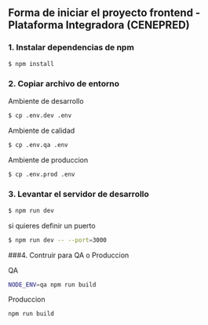 ## Forma de iniciar el proyecto frontend - Plataforma Integradora (CENEPRED)

### 1. Instalar dependencias de npm

```bash
$ npm install
```

### 2. Copiar archivo de entorno

Ambiente de desarrollo

```bash
$ cp .env.dev .env
```
Ambiente de calidad

```bash
$ cp .env.qa .env
```

Ambiente de produccion

```bash
$ cp .env.prod .env
```

### 3. Levantar el servidor de desarrollo

```bash
$ npm run dev
```

si quieres definir un puerto 

```bash
$ npm run dev -- --port=3000
```

###4. Contruir para QA o Produccion

QA

```bash
NODE_ENV=qa npm run build
```

Produccion

```bash
npm run build
```